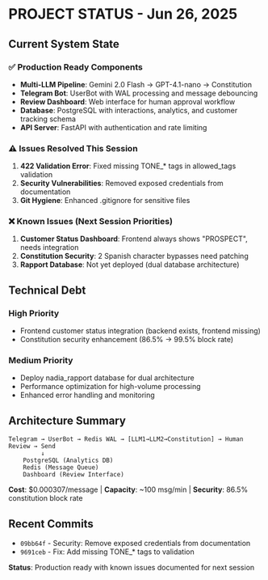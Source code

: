 # PROJECT STATUS - Jun 26, 2025

## Current System State

### ✅ **Production Ready Components**
- **Multi-LLM Pipeline**: Gemini 2.0 Flash → GPT-4.1-nano → Constitution
- **Telegram Bot**: UserBot with WAL processing and message debouncing
- **Review Dashboard**: Web interface for human approval workflow
- **Database**: PostgreSQL with interactions, analytics, and customer tracking schema
- **API Server**: FastAPI with authentication and rate limiting

### ⚠️ **Issues Resolved This Session**
1. **422 Validation Error**: Fixed missing TONE_* tags in allowed_tags validation
2. **Security Vulnerabilities**: Removed exposed credentials from documentation
3. **Git Hygiene**: Enhanced .gitignore for sensitive files

### ❌ **Known Issues (Next Session Priorities)**
1. **Customer Status Dashboard**: Frontend always shows "PROSPECT", needs integration
2. **Constitution Security**: 2 Spanish character bypasses need patching
3. **Rapport Database**: Not yet deployed (dual database architecture)

## Technical Debt

### High Priority
- Frontend customer status integration (backend exists, frontend missing)
- Constitution security enhancement (86.5% → 99.5% block rate)

### Medium Priority  
- Deploy nadia_rapport database for dual architecture
- Performance optimization for high-volume processing
- Enhanced error handling and monitoring

## Architecture Summary

```
Telegram → UserBot → Redis WAL → [LLM1→LLM2→Constitution] → Human Review → Send
         ↓
    PostgreSQL (Analytics DB)
    Redis (Message Queue)
    Dashboard (Review Interface)
```

**Cost**: $0.000307/message | **Capacity**: ~100 msg/min | **Security**: 86.5% constitution block rate

## Recent Commits
- `09bb64f` - Security: Remove exposed credentials from documentation
- `9691ceb` - Fix: Add missing TONE_* tags to validation

**Status**: Production ready with known issues documented for next session